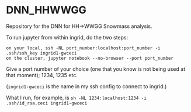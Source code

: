 # DNN_HHWWGG

Repository for the DNN for HH->WWGG Snowmass analysis. 

To run jupyter from within ingrid, do the two steps:

```
on your local, ssh -NL port_number:localhost:port_number -i .ssh/ssh_key ingrid1-gwceci
on the cluster, jupyter notebook --no-browser --port port_number
```

Give a port number of your choice (one that you know is not being used at that moment); 1234, 1235 etc.

 (`ingrid1-gwceci` is the name in my ssh config to connect to ingrid.)
 
 What I run, for example, is `sh -NL 1234:localhost:1234 -i .ssh/id_rsa.ceci ingrid1-gwceci`
